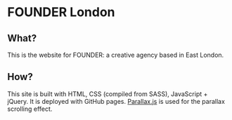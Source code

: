# FOUNDER London

## What?

This is the website for FOUNDER: a creative agency based in East London.

## How?

This site is built with HTML, CSS (compiled from SASS), JavaScript + jQuery. It is deployed with GitHub pages. [Parallax.js](http://pixelcog.github.io/parallax.js/) is used for the parallax scrolling effect.
